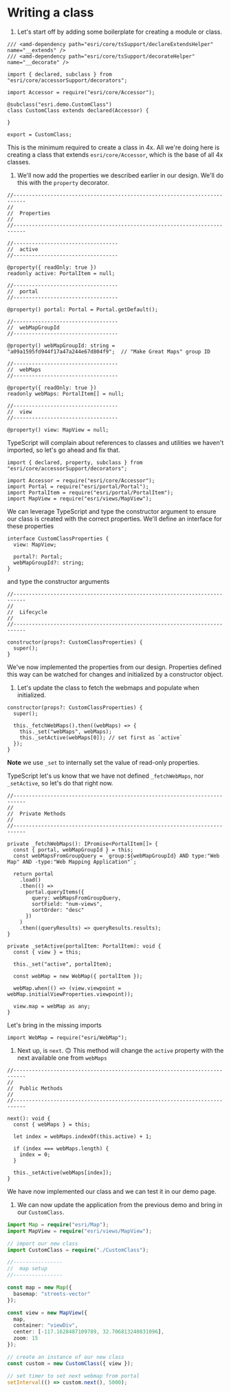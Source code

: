 # Writing a class

1. Let's start off by adding some boilerplate for creating a module or class.

  ```
  /// <amd-dependency path="esri/core/tsSupport/declareExtendsHelper" name="__extends" />
  /// <amd-dependency path="esri/core/tsSupport/decorateHelper" name="__decorate" />
  
  import { declared, subclass } from "esri/core/accessorSupport/decorators";
  
  import Accessor = require("esri/core/Accessor");
  
  @subclass("esri.demo.CustomClass")
  class CustomClass extends declared(Accessor) {
  
  }
  
  export = CustomClass;
  ```

  This is the minimum required to create a class in 4x. All we're doing here is creating a class that extends `esri/core/Accessor`, which is the base of all 4x classes.


1. We'll now add the properties we described earlier in our design. We'll do this with the `property` decorator.

  ```tsx
  //--------------------------------------------------------------------------
  //
  //  Properties
  //
  //--------------------------------------------------------------------------

  //----------------------------------
  //  active
  //----------------------------------

  @property({ readOnly: true })
  readonly active: PortalItem = null;

  //----------------------------------
  //  portal
  //----------------------------------

  @property() portal: Portal = Portal.getDefault();

  //----------------------------------
  //  webMapGroupId
  //----------------------------------

  @property() webMapGroupId: string = "a09a1595fd944f17a47a244e67d804f9";  // "Make Great Maps" group ID

  //----------------------------------
  //  webMaps
  //----------------------------------

  @property({ readOnly: true })
  readonly webMaps: PortalItem[] = null;

  //----------------------------------
  //  view
  //----------------------------------

  @property() view: MapView = null;
  ```

  TypeScript will complain about references to classes and utilities we haven't imported, so let's go ahead and fix that.

  ```tsx
  import { declared, property, subclass } from "esri/core/accessorSupport/decorators";
  
  import Accessor = require("esri/core/Accessor");
  import Portal = require("esri/portal/Portal");
  import PortalItem = require("esri/portal/PortalItem");
  import MapView = require("esri/views/MapView");
  ```

  We can leverage TypeScript and type the constructor argument to ensure our class is created with the correct properties. We'll define an interface for these properties

  ```tsx
  interface CustomClassProperties {
    view: MapView;
  
    portal?: Portal;
    webMapGroupId?: string;
  }
  ```

  and type the constructor arguments

  ```tsx
  //--------------------------------------------------------------------------
  //
  //  Lifecycle
  //
  //--------------------------------------------------------------------------

  constructor(props?: CustomClassProperties) {
    super();
  }
  ```

  We've now implemented the properties from our design. Properties defined this way can be watched for changes and initialized by a constructor object.

1. Let's update the class to fetch the webmaps and populate when initialized.

  ```tsx
  constructor(props?: CustomClassProperties) {
    super();
    
    this._fetchWebMaps().then((webMaps) => {
      this._set("webMaps", webMaps);
      this._setActive(webMaps[0]); // set first as `active`
    });
  }
  ```

  **Note** we use `_set` to internally set the value of read-only properties.

  TypeScript let's us know that we have not defined `_fetchWebMaps`, nor `_setActive`, so let's do that right now.

  ```tsx
  //--------------------------------------------------------------------------
  //
  //  Private Methods
  //
  //--------------------------------------------------------------------------

  private _fetchWebMaps(): IPromise<PortalItem[]> {
    const { portal, webMapGroupId } = this;
    const webMapsFromGroupQuery = `group:${webMapGroupId} AND type:"Web Map" AND -type:"Web Mapping Application"`;

    return portal
      .load()
      .then(() =>
        portal.queryItems({
          query: webMapsFromGroupQuery,
          sortField: "num-views",
          sortOrder: "desc"
        })
      )
      .then((queryResults) => queryResults.results);
  }

  private _setActive(portalItem: PortalItem): void {
    const { view } = this;

    this._set("active", portalItem);

    const webMap = new WebMap({ portalItem });

    webMap.when(() => (view.viewpoint = webMap.initialViewProperties.viewpoint));

    view.map = webMap as any;
  }
  ```

  Let's bring in the missing imports

  ```tsx
  import WebMap = require("esri/WebMap");
  ```

1. Next up, is `next`. 🙃 This method will change the `active` property with the next available one from `webMaps`

  ```tsx
  //--------------------------------------------------------------------------
  //
  //  Public Methods
  //
  //--------------------------------------------------------------------------

  next(): void {
    const { webMaps } = this;

    let index = webMaps.indexOf(this.active) + 1;

    if (index === webMaps.length) {
      index = 0;
    }

    this._setActive(webMaps[index]);
  }
  ```

  We have now implemented our class and we can test it in our demo page.

1. We can now update the application from the previous demo and bring in our `CustomClass`.

```ts
import Map = require("esri/Map");
import MapView = require("esri/views/MapView");

// import our new class
import CustomClass = require("./CustomClass");

//----------------
//  map setup
//----------------

const map = new Map({
  basemap: "streets-vector"
});

const view = new MapView({
  map,
  container: "viewDiv",
  center: [-117.1628487109789, 32.706813240831096],
  zoom: 15
});

// create an instance of our new class
const custom = new CustomClass({ view });

// set timer to set next webmap from portal
setInterval(() => custom.next(), 5000);
```
